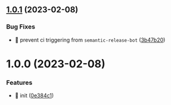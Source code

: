 ## [1.0.1](https://github.com/spilnotaxyz/nextjs-storybook-mui-system/compare/v1.0.0...v1.0.1) (2023-02-08)


### Bug Fixes

* 💚 prevent ci triggering from `semantic-release-bot` ([3b47b20](https://github.com/spilnotaxyz/nextjs-storybook-mui-system/commit/3b47b200535c87d797c257f79f2b34ab0bcf9fdb))

# 1.0.0 (2023-02-08)


### Features

* 🚀 init ([0e384c1](https://github.com/spilnotaxyz/nextjs-storybook-mui-system/commit/0e384c103c5ec54abb89c44fd8bd9d58b53d418a))
